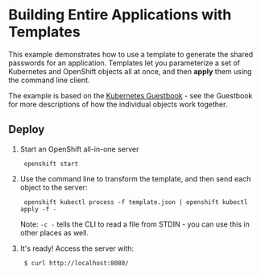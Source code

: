 Building Entire Applications with Templates
===========================================

This example demonstrates how to use a template to generate the shared passwords for
an application. Templates let you parameterize a set of Kubernetes and OpenShift
objects all at once, and then **apply** them using the command line client.

The example is based on the [Kubernetes Guestbook](https://github.com/GoogleCloudPlatform/kubernetes/blob/master/examples/guestbook/README.md) - see the Guestbook for more descriptions of how the individual objects work together.

Deploy
------

1. Start an OpenShift all-in-one server

        openshift start

2. Use the command line to transform the template, and then send each object to the server:

        openshift kubectl process -f template.json | openshift kubectl apply -f -

   Note: `-c -` tells the CLI to read a file from STDIN - you can use this in other places as well.

3. It's ready! Access the server with:

        $ curl http://localhost:8080/
